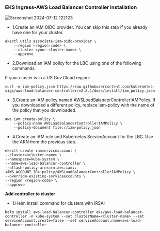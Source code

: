 ### EKS Ingress-AWS Load Balancer Controller installation ###

![Screenshot 2024-07-12 122123](https://github.com/user-attachments/assets/ad241ae4-cc56-45c4-99fe-559d0f192323)


* 1.Create an IAM OIDC provider. You can skip this step if you already have one for your cluster.
```
eksctl utils associate-iam-oidc-provider \
    --region <region-code> \
    --cluster <your-cluster-name> \
    --approve
```

* 2.Download an IAM policy for the LBC using one of the following commands:

If your cluster is in a US Gov Cloud region:
```
curl -o iam-policy.json https://raw.githubusercontent.com/kubernetes-sigs/aws-load-balancer-controller/v2.8.1/docs/install/iam_policy.json
```


* 3.Create an IAM policy named AWSLoadBalancerControllerIAMPolicy. If you downloaded a different policy, replace iam-policy with the name of the policy that you downloaded.
```
aws iam create-policy \
    --policy-name AWSLoadBalancerControllerIAMPolicy \
    --policy-document file://iam-policy.json
```


* 4.Create an IAM role and Kubernetes ServiceAccount for the LBC. Use the ARN from the previous step.
```
eksctl create iamserviceaccount \
--cluster=<cluster-name> \
--namespace=kube-system \
--name=aws-load-balancer-controller \
--attach-policy-arn=arn:aws:iam::<AWS_ACCOUNT_ID>:policy/AWSLoadBalancerControllerIAMPolicy \
--override-existing-serviceaccounts \
--region <region-code> \
--approve
```
**Add controller to cluster**

* 1.Helm install command for clusters with IRSA:
```
helm install aws-load-balancer-controller eks/aws-load-balancer-controller -n kube-system --set clusterName=<cluster-name> --set serviceAccount.create=false --set serviceAccount.name=aws-load-balancer-controller
```